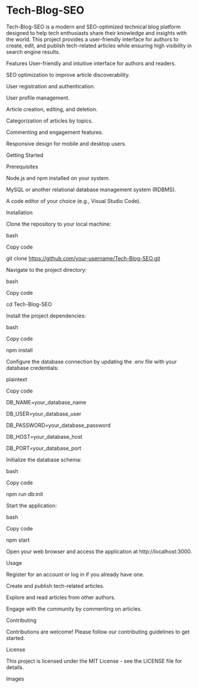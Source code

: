 # Tech-Blog-SEO

Tech-Blog-SEO is a modern and SEO-optimized technical blog platform designed to help tech enthusiasts share their knowledge and insights with the world. This project provides a user-friendly interface for authors to create, edit, and publish tech-related articles while ensuring high visibility in search engine results.

Features
User-friendly and intuitive interface for authors and readers.

SEO optimization to improve article discoverability.

User registration and authentication.

User profile management.

Article creation, editing, and deletion.

Categorization of articles by topics.

Commenting and engagement features.

Responsive design for mobile and desktop users.

Getting Started

Prerequisites

Node.js and npm installed on your system.

MySQL or another relational database management system (RDBMS).

A code editor of your choice (e.g., Visual Studio Code).

Installation

Clone the repository to your local machine:

bash

Copy code

git clone https://github.com/your-username/Tech-Blog-SEO.git

Navigate to the project directory:

bash

Copy code

cd Tech-Blog-SEO

Install the project dependencies:

bash

Copy code

npm install

Configure the database connection by updating the .env file with your database credentials:

plaintext

Copy code

DB_NAME=your_database_name

DB_USER=your_database_user

DB_PASSWORD=your_database_password

DB_HOST=your_database_host

DB_PORT=your_database_port

Initialize the database schema:

bash

Copy code

npm run db:init

Start the application:

bash

Copy code

npm start

Open your web browser and access the application at http://localhost:3000.

Usage

Register for an account or log in if you already have one.

Create and publish tech-related articles.

Explore and read articles from other authors.

Engage with the community by commenting on articles.

Contributing

Contributions are welcome! Please follow our contributing guidelines to get started.

License

This project is licensed under the MIT License - see the LICENSE file for details.

Images
